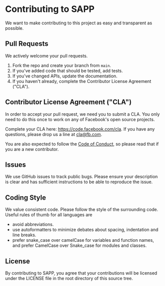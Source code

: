 # Contributing to SAPP

We want to make contributing to this project as easy and transparent as
possible.

## Pull Requests

We actively welcome your pull requests.

1. Fork the repo and create your branch from `main`.
2. If you've added code that should be tested, add tests.
3. If you've changed APIs, update the documentation.
4. If you haven't already, complete the Contributor License Agreement ("CLA").

## Contributor License Agreement ("CLA")

In order to accept your pull request, we need you to submit a CLA. You only need
to do this once to work on any of Facebook's open source projects.

Complete your CLA here: <https://code.facebook.com/cla>. If you have any
questions, please drop us a line at cla@fb.com.

You are also expected to follow the [Code of Conduct](CODE_OF_CONDUCT.md), so
please read that if you are a new contributor.

## Issues

We use GitHub issues to track public bugs. Please ensure your description is
clear and has sufficient instructions to be able to reproduce the issue.

## Coding Style

We value consistent code. Please follow the style of the surrounding code.
Useful rules of thumb for all languages are

- avoid abbreviations.
- use autoformatters to minimize debates about spacing, indentation and line
  breaks.
- prefer snake_case over camelCase for variables and function names, and prefer
  CamelCase over Snake_case for modules and classes.

## License

By contributing to SAPP, you agree that your contributions will be licensed
under the LICENSE file in the root directory of this source tree.
